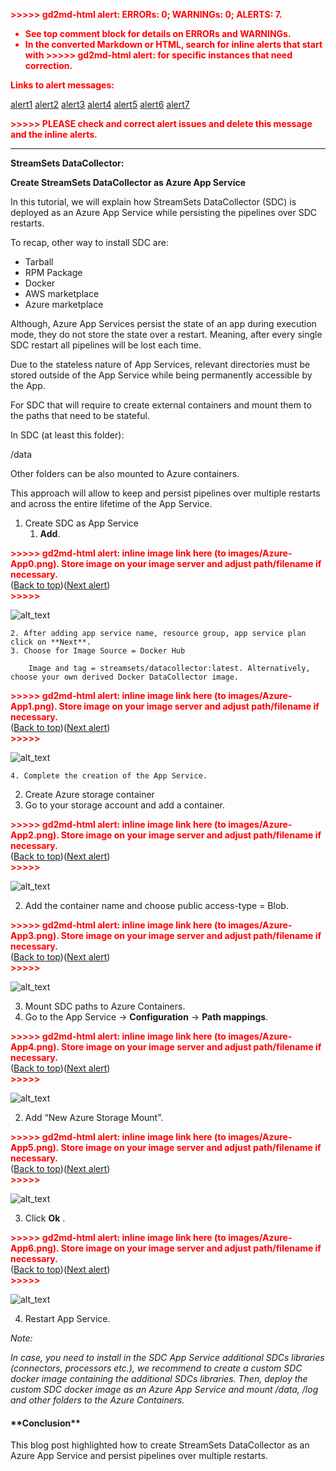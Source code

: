 
<p style="color: red; font-weight: bold">>>>>>  gd2md-html alert:  ERRORs: 0; WARNINGs: 0; ALERTS: 7.</p>
<ul style="color: red; font-weight: bold"><li>See top comment block for details on ERRORs and WARNINGs. <li>In the converted Markdown or HTML, search for inline alerts that start with >>>>>  gd2md-html alert:  for specific instances that need correction.</ul>

<p style="color: red; font-weight: bold">Links to alert messages:</p><a href="#gdcalert1">alert1</a>
<a href="#gdcalert2">alert2</a>
<a href="#gdcalert3">alert3</a>
<a href="#gdcalert4">alert4</a>
<a href="#gdcalert5">alert5</a>
<a href="#gdcalert6">alert6</a>
<a href="#gdcalert7">alert7</a>

<p style="color: red; font-weight: bold">>>>>> PLEASE check and correct alert issues and delete this message and the inline alerts.<hr></p>


**StreamSets DataCollector:**

**Create StreamSets DataCollector as Azure App Service**

In this tutorial, we will explain how StreamSets DataCollector (SDC) is deployed as an Azure App Service while persisting the pipelines over SDC restarts. 

To recap, other way to install SDC are:



*   Tarball
*   RPM Package
*   Docker
*   AWS marketplace
*   Azure marketplace

Although, Azure App Services persist the state of an app during execution mode, they do not store the state over a restart. Meaning, after every single SDC restart all pipelines will be lost each time. 

Due to the stateless nature of App Services, relevant directories must be stored outside of the App Service while being permanently accessible by the App.

For SDC that will require to create external containers and mount them to the paths that need to be stateful.

In SDC (at least this folder):

/data

Other folders can be also mounted to Azure containers.

This approach will allow to keep and persist pipelines over multiple restarts and across the entire lifetime of the App Service.



1. Create SDC as App Service
    1. **Add**.

        

<p id="gdcalert1" ><span style="color: red; font-weight: bold">>>>>>  gd2md-html alert: inline image link here (to images/Azure-App0.png). Store image on your image server and adjust path/filename if necessary. </span><br>(<a href="#">Back to top</a>)(<a href="#gdcalert2">Next alert</a>)<br><span style="color: red; font-weight: bold">>>>>> </span></p>


![alt_text](images/Azure-App0.png "image_tooltip")


    2. After adding app service name, resource group, app service plan click on **Next**.
    3. Choose for Image Source = Docker Hub

        Image and tag = streamsets/datacollector:latest. Alternatively, choose your own derived Docker DataCollector image.


        

<p id="gdcalert2" ><span style="color: red; font-weight: bold">>>>>>  gd2md-html alert: inline image link here (to images/Azure-App1.png). Store image on your image server and adjust path/filename if necessary. </span><br>(<a href="#">Back to top</a>)(<a href="#gdcalert3">Next alert</a>)<br><span style="color: red; font-weight: bold">>>>>> </span></p>


![alt_text](images/Azure-App1.png "image_tooltip")


    4. Complete the creation of the App Service.
2. Create Azure storage container
1. Go to your storage account and add a container.

<p id="gdcalert3" ><span style="color: red; font-weight: bold">>>>>>  gd2md-html alert: inline image link here (to images/Azure-App2.png). Store image on your image server and adjust path/filename if necessary. </span><br>(<a href="#">Back to top</a>)(<a href="#gdcalert4">Next alert</a>)<br><span style="color: red; font-weight: bold">>>>>> </span></p>


![alt_text](images/Azure-App2.png "image_tooltip")

2. Add the container name and choose public access-type = Blob.

        

<p id="gdcalert4" ><span style="color: red; font-weight: bold">>>>>>  gd2md-html alert: inline image link here (to images/Azure-App3.png). Store image on your image server and adjust path/filename if necessary. </span><br>(<a href="#">Back to top</a>)(<a href="#gdcalert5">Next alert</a>)<br><span style="color: red; font-weight: bold">>>>>> </span></p>


![alt_text](images/Azure-App3.png "image_tooltip")


3. Mount SDC paths to Azure Containers.
1. Go to the App Service -> **Configuration** -> **Path mappings**.

<p id="gdcalert5" ><span style="color: red; font-weight: bold">>>>>>  gd2md-html alert: inline image link here (to images/Azure-App4.png). Store image on your image server and adjust path/filename if necessary. </span><br>(<a href="#">Back to top</a>)(<a href="#gdcalert6">Next alert</a>)<br><span style="color: red; font-weight: bold">>>>>> </span></p>


![alt_text](images/Azure-App4.png "image_tooltip")

2. Add “New Azure Storage Mount”.

<p id="gdcalert6" ><span style="color: red; font-weight: bold">>>>>>  gd2md-html alert: inline image link here (to images/Azure-App5.png). Store image on your image server and adjust path/filename if necessary. </span><br>(<a href="#">Back to top</a>)(<a href="#gdcalert7">Next alert</a>)<br><span style="color: red; font-weight: bold">>>>>> </span></p>


![alt_text](images/Azure-App5.png "image_tooltip")

3. Click **Ok** .

<p id="gdcalert7" ><span style="color: red; font-weight: bold">>>>>>  gd2md-html alert: inline image link here (to images/Azure-App6.png). Store image on your image server and adjust path/filename if necessary. </span><br>(<a href="#">Back to top</a>)(<a href="#gdcalert8">Next alert</a>)<br><span style="color: red; font-weight: bold">>>>>> </span></p>


![alt_text](images/Azure-App6.png "image_tooltip")

4. Restart App Service.

_Note:_

_In case, you need to install in the SDC App Service additional SDCs libraries (connectors, processors etc.), we recommend to create a custom SDC docker image containing the additional SDCs libraries. Then, deploy the custom SDC docker image as an Azure App Service and mount /data, /log and other folders to the Azure Containers._

<h4>**Conclusion**</h4>


This blog post highlighted how to create StreamSets DataCollector as an Azure App Service and persist pipelines over multiple restarts.

